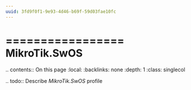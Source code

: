 ```yaml
---
uuid: 3fd9f0f1-9e93-4d46-b69f-59d03fae10fc
---
```



=================
MikroTik.SwOS
=================

.. contents:: On this page
    :local:
    :backlinks: none
    :depth: 1
    :class: singlecol

.. todo::
    Describe *MikroTik.SwOS* profile

